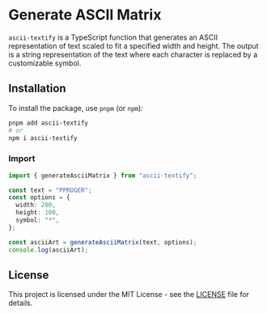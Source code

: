 # Generate ASCII Matrix

`ascii-textify` is a TypeScript function that generates an ASCII representation of text scaled to fit a specified width and height. The output is a string representation of the text where each character is replaced by a customizable symbol.

## Installation

To install the package, use `pnpm` (or `npm`):

```bash
pnpm add ascii-textify
# or
npm i ascii-textify
```

### Import

```typescript
import { generateAsciiMatrix } from "ascii-textify";

const text = "PPROGER";
const options = {
  width: 200,
  height: 100,
  symbol: "*",
};

const asciiArt = generateAsciiMatrix(text, options);
console.log(asciiArt);
```

## License

This project is licensed under the MIT License - see the [LICENSE](./LICENSE) file for details.


